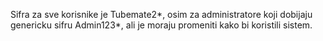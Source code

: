 Sifra za sve korisnike je Tubemate2*, osim za administratore koji dobijaju genericku sifru Admin123*, ali je moraju promeniti kako bi koristili sistem.

